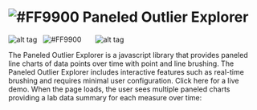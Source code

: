 # ![#FF9900](https://placehold.it/25x50/FF9900/000000?text=+) Paneled Outlier Explorer




![alt tag](https://user-images.githubusercontent.com/31038805/30432338-568c01ba-992f-11e7-8cd4-9b4f43ce6f57.PNG)&nbsp;&nbsp;&nbsp;![#FF9900](https://placehold.it/15x300/FF9900/000000?text=+)&nbsp;&nbsp;&nbsp;&nbsp;&nbsp;&nbsp; ![alt tag](https://user-images.githubusercontent.com/31038805/30431689-649b02c6-992d-11e7-8497-b4091829652b.gif)

The Paneled Outlier Explorer is a javascript library that provides paneled line charts of data points over time with point and line brushing. The Paneled Outlier Explorer includes interactive features such as real-time brushing and requires minimal user configuration. Click here for a live demo. When the page loads, the user sees multiple paneled charts providing a lab data summary for each measure over time:

